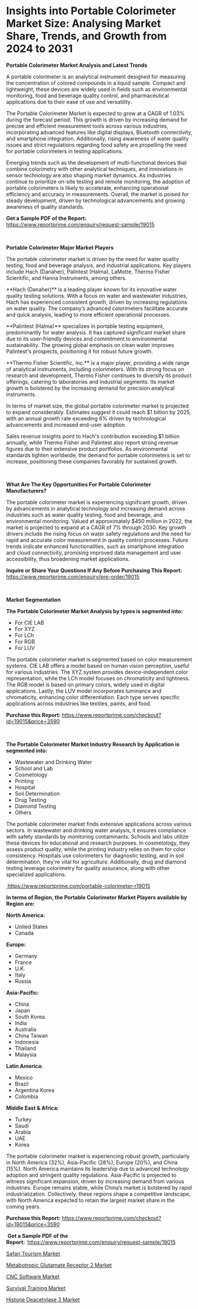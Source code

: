 <p><h1>Insights into Portable Colorimeter Market Size: Analysing Market Share, Trends, and Growth from 2024 to 2031</h1></p><p><strong>Portable Colorimeter Market Analysis and Latest Trends</strong></p>
<p><p>A portable colorimeter is an analytical instrument designed for measuring the concentration of colored compounds in a liquid sample. Compact and lightweight, these devices are widely used in fields such as environmental monitoring, food and beverage quality control, and pharmaceutical applications due to their ease of use and versatility.</p><p>The Portable Colorimeter Market is expected to grow at a CAGR of 1.03% during the forecast period. This growth is driven by increasing demand for precise and efficient measurement tools across various industries, incorporating advanced features like digital displays, Bluetooth connectivity, and smartphone integration. Additionally, rising awareness of water quality issues and strict regulations regarding food safety are propelling the need for portable colorimeters in testing applications.</p><p>Emerging trends such as the development of multi-functional devices that combine colorimetry with other analytical techniques, and innovations in sensor technology are also shaping market dynamics. As industries continue to prioritize on-site testing and remote monitoring, the adoption of portable colorimeters is likely to accelerate, enhancing operational efficiency and accuracy in measurements. Overall, the market is poised for steady development, driven by technological advancements and growing awareness of quality standards.</p></p>
<p><strong>Get a Sample PDF of the Report:&nbsp;</strong> <a href="https://www.reportprime.com/enquiry/request-sample/19015?utm_campaign=1088&utm_medium=2&utm_source=Github&utm_content=ia&utm_term=22112024&utm_id=portable-colorimeter">https://www.reportprime.com/enquiry/request-sample/19015</a></p>
<p>&nbsp;</p>
<p><strong>Portable Colorimeter Major Market Players</strong></p>
<p><p>The portable colorimeter market is driven by the need for water quality testing, food and beverage analysis, and industrial applications. Key players include Hach (Danaher), Palintest (Halma), LaMotte, Thermo Fisher Scientific, and Hanna Instruments, among others.</p><p>**Hach (Danaher)** is a leading player known for its innovative water quality testing solutions. With a focus on water and wastewater industries, Hach has experienced consistent growth, driven by increasing regulations on water quality. The company’s advanced colorimeters facilitate accurate and quick analysis, leading to more efficient operational processes.</p><p>**Palintest (Halma)** specializes in portable testing equipment, predominantly for water analysis. It has captured significant market share due to its user-friendly devices and commitment to environmental sustainability. The growing global emphasis on clean water improves Palintest's prospects, positioning it for robust future growth.</p><p>**Thermo Fisher Scientific, Inc.** is a major player, providing a wide range of analytical instruments, including colorimeters. With its strong focus on research and development, Thermo Fisher continues to diversify its product offerings, catering to laboratories and industrial segments. Its market growth is bolstered by the increasing demand for precision analytical instruments.</p><p>In terms of market size, the global portable colorimeter market is projected to expand considerably. Estimates suggest it could reach $1 billion by 2025, with an annual growth rate exceeding 6% driven by technological advancements and increased end-user adoption.</p><p>Sales revenue insights point to Hach's contribution exceeding $1 billion annually, while Thermo Fisher and Palintest also report strong revenue figures due to their extensive product portfolios. As environmental standards tighten worldwide, the demand for portable colorimeters is set to increase, positioning these companies favorably for sustained growth.</p></p>
<p>&nbsp;</p>
<p><strong>What Are The Key Opportunities For Portable Colorimeter Manufacturers?</strong></p>
<p><p>The portable colorimeter market is experiencing significant growth, driven by advancements in analytical technology and increasing demand across industries such as water quality testing, food and beverage, and environmental monitoring. Valued at approximately $450 million in 2022, the market is projected to expand at a CAGR of 7% through 2030. Key growth drivers include the rising focus on water safety regulations and the need for rapid and accurate color measurement in quality control processes. Future trends indicate enhanced functionalities, such as smartphone integration and cloud connectivity, promising improved data management and user accessibility, thus broadening market applications.</p></p>
<p><strong>Inquire or Share Your Questions If Any Before Purchasing This Report:</strong> <a href="https://www.reportprime.com/enquiry/pre-order/19015?utm_campaign=1088&utm_medium=2&utm_source=Github&utm_content=ia&utm_term=22112024&utm_id=portable-colorimeter">https://www.reportprime.com/enquiry/pre-order/19015</a></p>
<p>&nbsp;</p>
<p><strong>Market Segmentation</strong></p>
<p><strong>The Portable Colorimeter Market Analysis by types is segmented into:</strong></p>
<p><ul><li>For CIE LAB</li><li>For XYZ</li><li>For LCh</li><li>For RGB</li><li>For LUV</li></ul></p>
<p><p>The portable colorimeter market is segmented based on color measurement systems. CIE LAB offers a model based on human vision perception, useful for various industries. The XYZ system provides device-independent color representation, while the LCh model focuses on chromaticity and lightness. The RGB model is based on primary colors, widely used in digital applications. Lastly, the LUV model incorporates luminance and chromaticity, enhancing color differentiation. Each type serves specific applications across industries like textiles, paints, and food.</p></p>
<p><strong>Purchase this Report:&nbsp;</strong><a href="https://www.reportprime.com/checkout?id=19015&price=3590&utm_campaign=1088&utm_medium=2&utm_source=Github&utm_content=ia&utm_term=22112024&utm_id=portable-colorimeter">https://www.reportprime.com/checkout?id=19015&price=3590</a></p>
<p>&nbsp;</p>
<p><strong>The Portable Colorimeter Market Industry Research by Application is segmented into:</strong></p>
<p><ul><li>Wastewater and Drinking Water</li><li>School and Lab</li><li>Cosmetology</li><li>Printing</li><li>Hospital</li><li>Soil Determination</li><li>Drug Testing</li><li>Diamond Testing</li><li>Others</li></ul></p>
<p><p>The portable colorimeter market finds extensive applications across various sectors. In wastewater and drinking water analysis, it ensures compliance with safety standards by monitoring contaminants. Schools and labs utilize these devices for educational and research purposes. In cosmetology, they assess product quality, while the printing industry relies on them for color consistency. Hospitals use colorimeters for diagnostic testing, and in soil determination, they're vital for agriculture. Additionally, drug and diamond testing leverage colorimetry for quality assurance, along with other specialized applications.</p></p>
<p><a href="https://www.reportprime.com/portable-colorimeter-r19015?utm_campaign=1088&utm_medium=2&utm_source=Github&utm_content=ia&utm_term=22112024&utm_id=portable-colorimeter">&nbsp;https://www.reportprime.com/portable-colorimeter-r19015</a></p>
<p><strong>In terms of Region, the Portable Colorimeter Market Players available by Region are:</strong></p>
<p>
    <p> <strong> North America: </strong>
        <ul>
            <li>United States</li>
            <li>Canada</li>
        </ul>
        </p> 
    <p> <strong> Europe: </strong>
        <ul>
            <li>Germany</li>
            <li>France</li>
            <li>U.K.</li>
            <li>Italy</li>
            <li>Russia</li>
        </ul>
        </p> 
    <p> <strong> Asia-Pacific: </strong>
        <ul>
            <li>China</li>
            <li>Japan</li>
            <li>South Korea</li>
            <li>India</li>
            <li>Australia</li>
            <li>China Taiwan</li>
            <li>Indonesia</li>
            <li>Thailand</li>
            <li>Malaysia</li>
        </ul>
        </p> 
    <p> <strong> Latin America: </strong>
        <ul>
            <li>Mexico</li>
            <li>Brazil</li>
            <li>Argentina Korea</li>
            <li>Colombia</li>
        </ul>
        </p> 
    <p> <strong> Middle East & Africa: </strong>
        <ul>
            <li>Turkey</li>
            <li>Saudi</li>
            <li>Arabia</li>
            <li>UAE</li>
            <li>Korea</li>
        </ul>
    </p>
    </p>
<p><p>The portable colorimeter market is experiencing robust growth, particularly in North America (32%), Asia-Pacific (28%), Europe (20%), and China (15%). North America maintains its leadership due to advanced technology adoption and stringent quality regulations. Asia-Pacific is projected to witness significant expansion, driven by increasing demand from various industries. Europe remains stable, while China’s market is bolstered by rapid industrialization. Collectively, these regions shape a competitive landscape, with North America expected to retain the largest market share in the coming years.</p></p>
<p><strong>Purchase this Report: </strong><a href="https://www.reportprime.com/checkout?id=19015&price=3590&utm_campaign=1088&utm_medium=2&utm_source=Github&utm_content=ia&utm_term=22112024&utm_id=portable-colorimeter">https://www.reportprime.com/checkout?id=19015&price=3590</a></p>
<p>&nbsp;<strong>Get a Sample PDF of the Report:&nbsp;&nbsp;</strong><a href="https://www.reportprime.com/enquiry/request-sample/19015?utm_campaign=1088&utm_medium=2&utm_source=Github&utm_content=ia&utm_term=22112024&utm_id=portable-colorimeter">https://www.reportprime.com/enquiry/request-sample/19015</a></p>
<p><strong></strong></p>
<p><p><a href="https://www.linkedin.com/pulse/unveiling-safari-tourism-market-drivers-projected-108-egfje?utm_campaign=1088&utm_medium=2&utm_source=Github&utm_content=ia&utm_term=22112024&utm_id=portable-colorimeter">Safari Tourism Market</a></p><p><a href="https://issuu.com/reportprime-2/docs/metabotropic-glutamate-receptor-2-m_51c64b56d6988d?utm_campaign=1088&utm_medium=2&utm_source=Github&utm_content=ia&utm_term=22112024&utm_id=portable-colorimeter">Metabotropic Glutamate Receptor 2 Market</a></p><p><a href="https://www.linkedin.com/pulse/forecasted-growth-cnc-software-market-analyzing-trends-4jkac?utm_campaign=1088&utm_medium=2&utm_source=Github&utm_content=ia&utm_term=22112024&utm_id=portable-colorimeter">CNC Software Market</a></p><p><a href="https://www.linkedin.com/pulse/survival-training-market-analysis-2024-2031-projected-w0fhe?utm_campaign=1088&utm_medium=2&utm_source=Github&utm_content=ia&utm_term=22112024&utm_id=portable-colorimeter">Survival Training Market</a></p><p><a href="https://issuu.com/reportprime-2/docs/histone-deacetylase-3-market-size-2_e3dc398ff22f18?utm_campaign=1088&utm_medium=2&utm_source=Github&utm_content=ia&utm_term=22112024&utm_id=portable-colorimeter">Histone Deacetylase 3 Market</a></p></p>